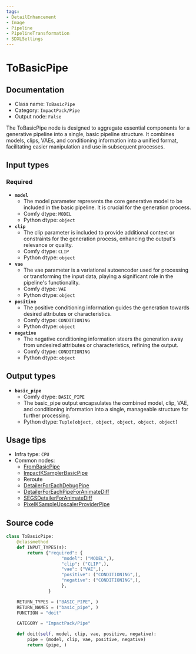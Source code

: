 ```yaml
---
tags:
- DetailEnhancement
- Image
- Pipeline
- PipelineTransformation
- SDXLSettings
---
```


# ToBasicPipe
## Documentation
- Class name: `ToBasicPipe`
- Category: `ImpactPack/Pipe`
- Output node: `False`

The ToBasicPipe node is designed to aggregate essential components for a generative pipeline into a single, basic pipeline structure. It combines models, clips, VAEs, and conditioning information into a unified format, facilitating easier manipulation and use in subsequent processes.
## Input types
### Required
- **`model`**
    - The model parameter represents the core generative model to be included in the basic pipeline. It is crucial for the generation process.
    - Comfy dtype: `MODEL`
    - Python dtype: `object`
- **`clip`**
    - The clip parameter is included to provide additional context or constraints for the generation process, enhancing the output's relevance or quality.
    - Comfy dtype: `CLIP`
    - Python dtype: `object`
- **`vae`**
    - The vae parameter is a variational autoencoder used for processing or transforming the input data, playing a significant role in the pipeline's functionality.
    - Comfy dtype: `VAE`
    - Python dtype: `object`
- **`positive`**
    - The positive conditioning information guides the generation towards desired attributes or characteristics.
    - Comfy dtype: `CONDITIONING`
    - Python dtype: `object`
- **`negative`**
    - The negative conditioning information steers the generation away from undesired attributes or characteristics, refining the output.
    - Comfy dtype: `CONDITIONING`
    - Python dtype: `object`
## Output types
- **`basic_pipe`**
    - Comfy dtype: `BASIC_PIPE`
    - The basic_pipe output encapsulates the combined model, clip, VAE, and conditioning information into a single, manageable structure for further processing.
    - Python dtype: `Tuple[object, object, object, object, object]`
## Usage tips
- Infra type: `CPU`
- Common nodes:
    - [FromBasicPipe](../../ComfyUI-Impact-Pack/Nodes/FromBasicPipe.md)
    - [ImpactKSamplerBasicPipe](../../ComfyUI-Impact-Pack/Nodes/ImpactKSamplerBasicPipe.md)
    - Reroute
    - [DetailerForEachDebugPipe](../../ComfyUI-Impact-Pack/Nodes/DetailerForEachDebugPipe.md)
    - [DetailerForEachPipeForAnimateDiff](../../ComfyUI-Impact-Pack/Nodes/DetailerForEachPipeForAnimateDiff.md)
    - [SEGSDetailerForAnimateDiff](../../ComfyUI-Impact-Pack/Nodes/SEGSDetailerForAnimateDiff.md)
    - [PixelKSampleUpscalerProviderPipe](../../ComfyUI-Impact-Pack/Nodes/PixelKSampleUpscalerProviderPipe.md)



## Source code
```python
class ToBasicPipe:
    @classmethod
    def INPUT_TYPES(s):
        return {"required": {
                     "model": ("MODEL",),
                     "clip": ("CLIP",),
                     "vae": ("VAE",),
                     "positive": ("CONDITIONING",),
                     "negative": ("CONDITIONING",),
                     },
                }

    RETURN_TYPES = ("BASIC_PIPE", )
    RETURN_NAMES = ("basic_pipe", )
    FUNCTION = "doit"

    CATEGORY = "ImpactPack/Pipe"

    def doit(self, model, clip, vae, positive, negative):
        pipe = (model, clip, vae, positive, negative)
        return (pipe, )

```
